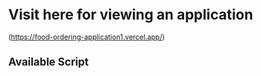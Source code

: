 # Visit here for viewing an application
(https://food-ordering-application1.vercel.app/)

## Available Script
